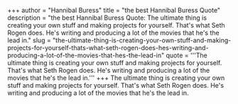 +++
author = "Hannibal Buress"
title = "the best Hannibal Buress Quote"
description = "the best Hannibal Buress Quote: The ultimate thing is creating your own stuff and making projects for yourself. That's what Seth Rogen does. He's writing and producing a lot of the movies that he's the lead in."
slug = "the-ultimate-thing-is-creating-your-own-stuff-and-making-projects-for-yourself-thats-what-seth-rogen-does-hes-writing-and-producing-a-lot-of-the-movies-that-hes-the-lead-in"
quote = '''The ultimate thing is creating your own stuff and making projects for yourself. That's what Seth Rogen does. He's writing and producing a lot of the movies that he's the lead in.'''
+++
The ultimate thing is creating your own stuff and making projects for yourself. That's what Seth Rogen does. He's writing and producing a lot of the movies that he's the lead in.
